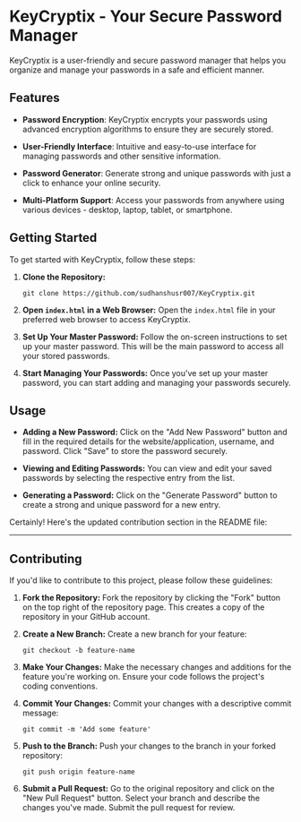 # KeyCryptix - Your Secure Password Manager

KeyCryptix is a user-friendly and secure password manager that helps you organize and manage your passwords in a safe and efficient manner.

## Features

- **Password Encryption**: KeyCryptix encrypts your passwords using advanced encryption algorithms to ensure they are securely stored.
  
- **User-Friendly Interface**: Intuitive and easy-to-use interface for managing passwords and other sensitive information.

- **Password Generator**: Generate strong and unique passwords with just a click to enhance your online security.

- **Multi-Platform Support**: Access your passwords from anywhere using various devices - desktop, laptop, tablet, or smartphone.

## Getting Started

To get started with KeyCryptix, follow these steps:

1. **Clone the Repository:**
   ```
   git clone https://github.com/sudhanshusr007/KeyCryptix.git
   ```

2. **Open `index.html` in a Web Browser:**
   Open the `index.html` file in your preferred web browser to access KeyCryptix.

3. **Set Up Your Master Password:**
   Follow the on-screen instructions to set up your master password. This will be the main password to access all your stored passwords.

4. **Start Managing Your Passwords:**
   Once you've set up your master password, you can start adding and managing your passwords securely.

## Usage

- **Adding a New Password:**
  Click on the "Add New Password" button and fill in the required details for the website/application, username, and password. Click "Save" to store the password securely.

- **Viewing and Editing Passwords:**
  You can view and edit your saved passwords by selecting the respective entry from the list.

- **Generating a Password:**
  Click on the "Generate Password" button to create a strong and unique password for a new entry.

Certainly! Here's the updated contribution section in the README file:

---

## Contributing

If you'd like to contribute to this project, please follow these guidelines:

1. **Fork the Repository:**
   Fork the repository by clicking the "Fork" button on the top right of the repository page. This creates a copy of the repository in your GitHub account.

2. **Create a New Branch:**
   Create a new branch for your feature:
   ```
   git checkout -b feature-name
   ```

3. **Make Your Changes:**
   Make the necessary changes and additions for the feature you're working on. Ensure your code follows the project's coding conventions.

4. **Commit Your Changes:**
   Commit your changes with a descriptive commit message:
   ```
   git commit -m 'Add some feature'
   ```

5. **Push to the Branch:**
   Push your changes to the branch in your forked repository:
   ```
   git push origin feature-name
   ```

6. **Submit a Pull Request:**
   Go to the original repository and click on the "New Pull Request" button. Select your branch and describe the changes you've made. Submit the pull request for review.

